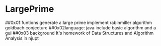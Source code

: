 # LargePrime
##0x01 funtions
   generate a large prime 
   implement rabinmiller algorithm
   goldbach conjecture
##0x02language: java
  include basic algorithm and a gui
##0x03 background
  It's homework of Data Structures and Algorithm Analysis in njupt
